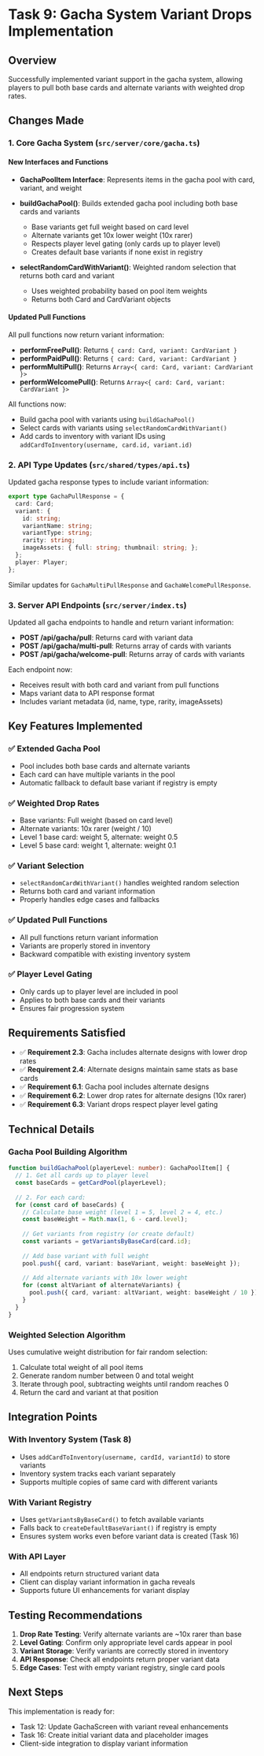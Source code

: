 # Task 9: Gacha System Variant Drops Implementation

## Overview

Successfully implemented variant support in the gacha system, allowing players to pull both base cards and alternate variants with weighted drop rates.

## Changes Made

### 1. Core Gacha System (`src/server/core/gacha.ts`)

#### New Interfaces and Functions

- **GachaPoolItem Interface**: Represents items in the gacha pool with card, variant, and weight
- **buildGachaPool()**: Builds extended gacha pool including both base cards and variants
  - Base variants get full weight based on card level
  - Alternate variants get 10x lower weight (10x rarer)
  - Respects player level gating (only cards up to player level)
  - Creates default base variants if none exist in registry

- **selectRandomCardWithVariant()**: Weighted random selection that returns both card and variant
  - Uses weighted probability based on pool item weights
  - Returns both Card and CardVariant objects

#### Updated Pull Functions

All pull functions now return variant information:


- **performFreePull()**: Returns `{ card: Card, variant: CardVariant }`
- **performPaidPull()**: Returns `{ card: Card, variant: CardVariant }`
- **performMultiPull()**: Returns `Array<{ card: Card, variant: CardVariant }>`
- **performWelcomePull()**: Returns `Array<{ card: Card, variant: CardVariant }>`

All functions now:
- Build gacha pool with variants using `buildGachaPool()`
- Select cards with variants using `selectRandomCardWithVariant()`
- Add cards to inventory with variant IDs using `addCardToInventory(username, card.id, variant.id)`

### 2. API Type Updates (`src/shared/types/api.ts`)

Updated gacha response types to include variant information:

```typescript
export type GachaPullResponse = {
  card: Card;
  variant: {
    id: string;
    variantName: string;
    variantType: string;
    rarity: string;
    imageAssets: { full: string; thumbnail: string; };
  };
  player: Player;
};
```

Similar updates for `GachaMultiPullResponse` and `GachaWelcomePullResponse`.


### 3. Server API Endpoints (`src/server/index.ts`)

Updated all gacha endpoints to handle and return variant information:

- **POST /api/gacha/pull**: Returns card with variant data
- **POST /api/gacha/multi-pull**: Returns array of cards with variants
- **POST /api/gacha/welcome-pull**: Returns array of cards with variants

Each endpoint now:
- Receives result with both card and variant from pull functions
- Maps variant data to API response format
- Includes variant metadata (id, name, type, rarity, imageAssets)

## Key Features Implemented

### ✅ Extended Gacha Pool
- Pool includes both base cards and alternate variants
- Each card can have multiple variants in the pool
- Automatic fallback to default base variant if registry is empty

### ✅ Weighted Drop Rates
- Base variants: Full weight (based on card level)
- Alternate variants: 10x rarer (weight / 10)
- Level 1 base card: weight 5, alternate: weight 0.5
- Level 5 base card: weight 1, alternate: weight 0.1


### ✅ Variant Selection
- `selectRandomCardWithVariant()` handles weighted random selection
- Returns both card and variant information
- Properly handles edge cases and fallbacks

### ✅ Updated Pull Functions
- All pull functions return variant information
- Variants are properly stored in inventory
- Backward compatible with existing inventory system

### ✅ Player Level Gating
- Only cards up to player level are included in pool
- Applies to both base cards and their variants
- Ensures fair progression system

## Requirements Satisfied

- ✅ **Requirement 2.3**: Gacha includes alternate designs with lower drop rates
- ✅ **Requirement 2.4**: Alternate designs maintain same stats as base cards
- ✅ **Requirement 6.1**: Gacha pool includes alternate designs
- ✅ **Requirement 6.2**: Lower drop rates for alternate designs (10x rarer)
- ✅ **Requirement 6.3**: Variant drops respect player level gating


## Technical Details

### Gacha Pool Building Algorithm

```typescript
function buildGachaPool(playerLevel: number): GachaPoolItem[] {
  // 1. Get all cards up to player level
  const baseCards = getCardPool(playerLevel);
  
  // 2. For each card:
  for (const card of baseCards) {
    // Calculate base weight (level 1 = 5, level 2 = 4, etc.)
    const baseWeight = Math.max(1, 6 - card.level);
    
    // Get variants from registry (or create default)
    const variants = getVariantsByBaseCard(card.id);
    
    // Add base variant with full weight
    pool.push({ card, variant: baseVariant, weight: baseWeight });
    
    // Add alternate variants with 10x lower weight
    for (const altVariant of alternateVariants) {
      pool.push({ card, variant: altVariant, weight: baseWeight / 10 });
    }
  }
}
```

### Weighted Selection Algorithm

Uses cumulative weight distribution for fair random selection:
1. Calculate total weight of all pool items
2. Generate random number between 0 and total weight
3. Iterate through pool, subtracting weights until random reaches 0
4. Return the card and variant at that position


## Integration Points

### With Inventory System (Task 8)
- Uses `addCardToInventory(username, cardId, variantId)` to store variants
- Inventory system tracks each variant separately
- Supports multiple copies of same card with different variants

### With Variant Registry
- Uses `getVariantsByBaseCard()` to fetch available variants
- Falls back to `createDefaultBaseVariant()` if registry is empty
- Ensures system works even before variant data is created (Task 16)

### With API Layer
- All endpoints return structured variant data
- Client can display variant information in gacha reveals
- Supports future UI enhancements for variant display

## Testing Recommendations

1. **Drop Rate Testing**: Verify alternate variants are ~10x rarer than base
2. **Level Gating**: Confirm only appropriate level cards appear in pool
3. **Variant Storage**: Verify variants are correctly stored in inventory
4. **API Response**: Check all endpoints return proper variant data
5. **Edge Cases**: Test with empty variant registry, single card pools

## Next Steps

This implementation is ready for:
- Task 12: Update GachaScreen with variant reveal enhancements
- Task 16: Create initial variant data and placeholder images
- Client-side integration to display variant information

